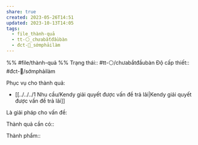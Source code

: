 ```yaml
---
share: true
created: 2023-05-26T14:51
updated: 2023-10-13T14:05
tags:
  - file_thành-quả
  - tt-⚪_chưabắtđầubàn
  - đct-🍃_sớmphảilàm
---
```


%%
#file/thành-quả
%%
Trạng thái:: #tt-⚪/chưabắtđầubàn
Độ cấp thiết:: #đct-🍃/sớmphảilàm

Phục vụ cho thành quả:
- [[../../../1 Nhu cầu/Kendy giải quyết được vấn đề trả lãi|Kendy giải quyết được vấn đề trả lãi]]


Là giải pháp cho vấn đề:


Thành quả cần có:: 

Thành phẩm::
